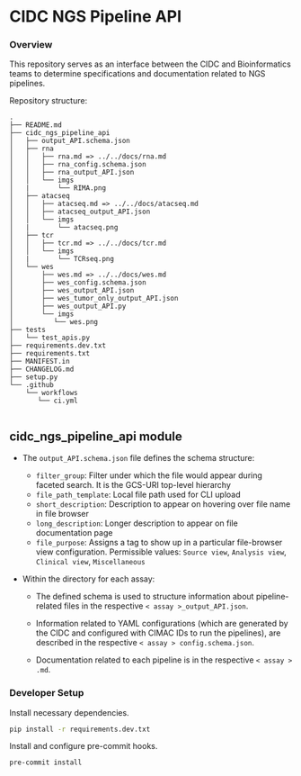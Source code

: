 # CIDC NGS Pipeline API

### Overview
This repository serves as an interface between the CIDC and Bioinformatics teams to determine specifications and documentation related to NGS pipelines.

Repository structure:
```
.
├── README.md
├── cidc_ngs_pipeline_api
│   ├── output_API.schema.json
│   ├── rna
│   │   ├── rna.md => ../../docs/rna.md
│   │   ├── rna_config.schema.json
│   │   ├── rna_output_API.json
│   │   └── imgs
│   |       └── RIMA.png
│   ├── atacseq
│   │   ├── atacseq.md => ../../docs/atacseq.md
│   │   ├── atacseq_output_API.json
│   │   └── imgs
│   |       └── atacseq.png
│   ├── tcr
│   │   ├── tcr.md => ../../docs/tcr.md
│   │   └── imgs
│   |       └── TCRseq.png
│   └── wes
│       ├── wes.md => ../../docs/wes.md
│       ├── wes_config.schema.json
│       ├── wes_output_API.json
│       ├── wes_tumor_only_output_API.json
│       ├── wes_output_API.py
│       └── imgs
│          └── wes.png
├── tests
│   └── test_apis.py
├── requirements.dev.txt
├── requirements.txt
├── MANIFEST.in
├── CHANGELOG.md
├── setup.py
└── .github
    └── workflows
       └── ci.yml
    
```

## cidc_ngs_pipeline_api module

* The `output_API.schema.json` file defines the schema structure:
    - `filter_group`: Filter under which the file would appear during faceted search. It is the GCS-URI top-level hierarchy
    - `file_path_template`: Local file path used for CLI upload
    - `short_description`: Description to appear on hovering over file name in file browser
    - `long_description`: Longer description to appear on file documentation page
    - `file_purpose`: Assigns a tag to show up in a particular file-browser view configuration. Permissible values: `Source view`, `Analysis view`, `Clinical view`, `Miscellaneous`
    
* Within the directory for each assay:
  
    * The defined schema is used to structure information about pipeline-related files in the respective  `< assay >_output_API.json`.

    * Information related to YAML configurations (which are generated by the CIDC and configured with CIMAC IDs to run the pipelines), are described in the respective `< assay > config.schema.json`.

    * Documentation related to each pipeline is in the respective `< assay > .md`.

### Developer Setup

Install necessary dependencies.

```bash
pip install -r requirements.dev.txt
```

Install and configure pre-commit hooks.

```bash
pre-commit install
```
